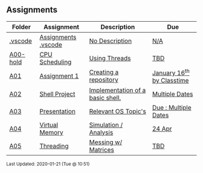 ## Assignments
| Folder | Assignment | Description | Due|
 | ------------|------------|------------|------------|
 | [.vscode](https://github.com/rugbyprof/5143-Operating-Systems/tree/master/Assignments/.vscode) | [ Assignments .vscode ](https://github.com/rugbyprof/5143-Operating-Systems/tree/master/Assignments/.vscode) | [ No Description](https://github.com/rugbyprof/5143-Operating-Systems/tree/master/Assignments/.vscode) | [N/A](https://github.com/rugbyprof/5143-Operating-Systems/tree/master/Assignments/.vscode) |
 | [A00-hold](https://github.com/rugbyprof/5143-Operating-Systems/tree/master/Assignments/A00-hold) | [ CPU Scheduling ](https://github.com/rugbyprof/5143-Operating-Systems/tree/master/Assignments/A00-hold) | [ Using Threads](https://github.com/rugbyprof/5143-Operating-Systems/tree/master/Assignments/A00-hold) | [TBD](https://github.com/rugbyprof/5143-Operating-Systems/tree/master/Assignments/A00-hold) |
 | [A01](https://github.com/rugbyprof/5143-Operating-Systems/tree/master/Assignments/A01) | [ Assignment 1 ](https://github.com/rugbyprof/5143-Operating-Systems/tree/master/Assignments/A01) | [ Creating a repository](https://github.com/rugbyprof/5143-Operating-Systems/tree/master/Assignments/A01) | [January 16<sup>th</sup> by Classtime](https://github.com/rugbyprof/5143-Operating-Systems/tree/master/Assignments/A01) |
 | [A02](https://github.com/rugbyprof/5143-Operating-Systems/tree/master/Assignments/A02) | [ Shell Project ](https://github.com/rugbyprof/5143-Operating-Systems/tree/master/Assignments/A02) | [ Implementation of a basic shell.](https://github.com/rugbyprof/5143-Operating-Systems/tree/master/Assignments/A02) | [Multiple Dates](https://github.com/rugbyprof/5143-Operating-Systems/tree/master/Assignments/A02) |
 | [A03](https://github.com/rugbyprof/5143-Operating-Systems/tree/master/Assignments/A03) | [ Presentation ](https://github.com/rugbyprof/5143-Operating-Systems/tree/master/Assignments/A03) | [ Relevant OS Topic's](https://github.com/rugbyprof/5143-Operating-Systems/tree/master/Assignments/A03) | [Due : Multiple Dates](https://github.com/rugbyprof/5143-Operating-Systems/tree/master/Assignments/A03) |
 | [A04](https://github.com/rugbyprof/5143-Operating-Systems/tree/master/Assignments/A04) | [ Virtual Memory ](https://github.com/rugbyprof/5143-Operating-Systems/tree/master/Assignments/A04) | [ Simulation / Analysis](https://github.com/rugbyprof/5143-Operating-Systems/tree/master/Assignments/A04) | [24 Apr](https://github.com/rugbyprof/5143-Operating-Systems/tree/master/Assignments/A04) |
 | [A05](https://github.com/rugbyprof/5143-Operating-Systems/tree/master/Assignments/A05) | [ Threading ](https://github.com/rugbyprof/5143-Operating-Systems/tree/master/Assignments/A05) | [ Messing w/ Matrices](https://github.com/rugbyprof/5143-Operating-Systems/tree/master/Assignments/A05) | [TBD](https://github.com/rugbyprof/5143-Operating-Systems/tree/master/Assignments/A05) |

<sup>Last Updated: 2020-01-21 (Tue @ 10:51)</sup>